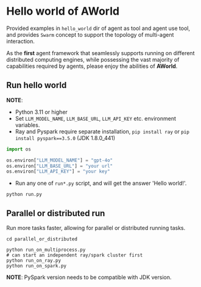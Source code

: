 # Hello world of AWorld

Provided examples in `hello_world` dir of agent as tool and agent use tool, and
provides `Swarm` concept to support the topology of multi-agent interaction.

As the **first** agent framework that seamlessly supports running on different distributed computing engines,
while possessing the vast majority of capabilities required by agents,
please enjoy the abilities of **AWorld**.

## Run hello world

**NOTE**:

- Python 3.11 or higher
- Set `LLM_MODEL_NAME`, `LLM_BASE_URL`, `LLM_API_KEY` etc. environment variables.
- Ray and Pyspark require separate installation, `pip install ray` or `pip install pyspark==3.5.0` (JDK 1.8.0_441)

```python
import os

os.environ["LLM_MODEL_NAME"] = "gpt-4o"
os.environ["LLM_BASE_URL"] = "your url"
os.environ["LLM_API_KEY"] = "your key"
```

- Run any one of `run*.py` script, and will get the answer 'Hello world!'.

```shell
python run.py
```

## Parallel or distributed run
Run more tasks faster, allowing for parallel or distributed running tasks.

```shell
cd parallel_or_distributed

python run_on_multiprocess.py
# can start an independent ray/spark cluster first
python run_on_ray.py
python run_on_spark.py
```

**NOTE**: PySpark version needs to be compatible with JDK version. 